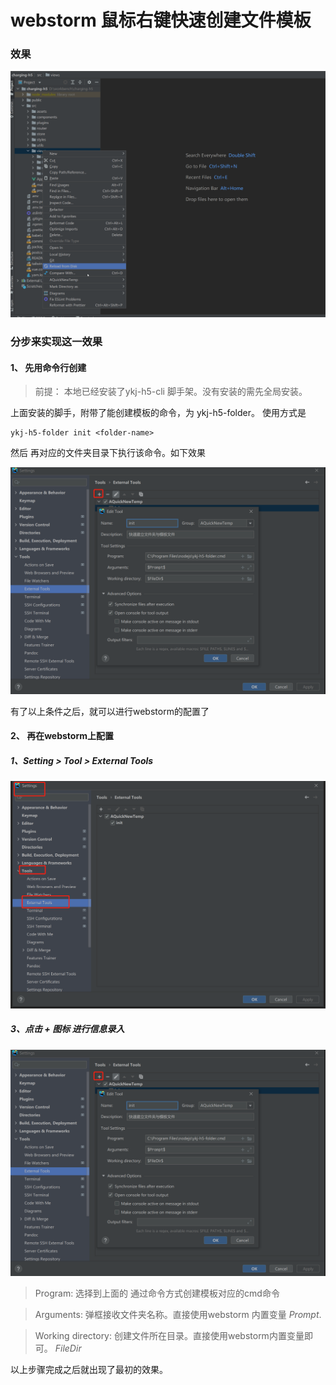 # webstorm 鼠标右键快速创建文件模板

### 效果

![webstorm menu init](https://raw.githubusercontent.com/tiger-mini/assets/main/img/webstorm%20menu%20quick%20init.gif)


### 分步来实现这一效果

#### 1、 先用命令行创建

> 前提： 本地已经安装了ykj-h5-cli 脚手架。没有安装的需先全局安装。 


上面安装的脚手，附带了能创建模板的命令，为 ykj-h5-folder。 使用方式是 


```
ykj-h5-folder init <folder-name>
```

然后 再对应的文件夹目录下执行该命令。如下效果

![cmd init](https://raw.githubusercontent.com/tiger-mini/assets/main/img/webstorm%20menu%20quick%20init%20step%202.png)


有了以上条件之后，就可以进行webstorm的配置了


#### 2、 再在webstorm上配置



##### 1、Setting > Tool > External Tools

![External Tools](https://raw.githubusercontent.com/tiger-mini/assets/main/img/webstorm%20menu%20quick%20init%20step%201.png)



##### 3、点击 + 图标 进行信息录入

![add External](https://raw.githubusercontent.com/tiger-mini/assets/main/img/webstorm%20menu%20quick%20init%20step%202.png)



> Program: 选择到上面的 通过命令方式创建模板对应的cmd命令

> Arguments: 弹框接收文件夹名称。直接使用webstorm 内置变量 $Prompt$.

> Working directory: 创建文件所在目录。直接使用webstorm内置变量即可。 $FileDir$



以上步骤完成之后就出现了最初的效果。